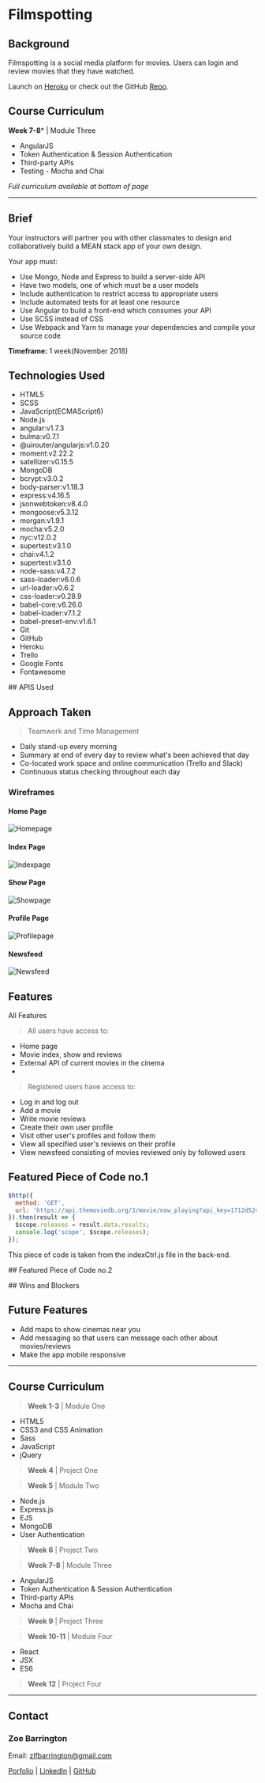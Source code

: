 # Filmspotting

## Background

Filmspotting is a social media platform for movies. Users can login and review movies that they have watched.

Launch on [Heroku](https://film-spotting.herokuapp.com/#!/) or check out the GitHub [Repo](https://github.com/zoebarrington/wdi-project-3).

## Course Curriculum
**Week 7-8*** | Module Three
* AngularJS
* Token Authentication & Session Authentication
* Third-party APIs
* Testing - Mocha and Chai

*Full curriculum available at bottom of page*

***

## Brief

Your instructors will partner you with other classmates to design and collaboratively build a MEAN stack app of your own design.

Your app must:
* Use Mongo, Node and Express to build a server-side API
* Have two models, one of which must be a user models
* Include authentication to restrict access to appropriate users
* Include automated tests for at least one resource
* Use Angular to build a front-end which consumes your API  
* Use SCSS instead of CSS  
* Use Webpack and Yarn to manage your dependencies and compile your source code

**Timeframe:** 1 week(November 2018)

## Technologies Used
* HTML5
* SCSS   
* JavaScript(ECMAScript6)
* Node.js
* angular:v1.7.3
* bulma:v0.7.1
* @uirouter/angularjs:v1.0.20
* moment:v2.22.2
* satellizer:v0.15.5
* MongoDB
* bcrypt:v3.0.2
* body-parser:v1.18.3
* express:v4.16.5
* jsonwebtoken:v8.4.0
* mongoose:v5.3.12
* morgan:v1.9.1
* mocha:v5.2.0
* nyc:v12.0.2
* supertest:v3.1.0
* chai:v4.1.2
* supertest:v3.1.0
* node-sass:v4.7.2
* sass-loader:v6.0.6
* url-loader:v0.6.2
* css-loader:v0.28.9
* babel-core:v6.26.0
* babel-loader:v7.1.2
* babel-preset-env:v1.6.1
* Git
* GitHub
* Heroku
* Trello
* Google Fonts
* Fontawesome

## APIS Used


## Approach Taken

> Teamwork and Time Management
* Daily stand-up every morning
* Summary at end of every day to review what's been achieved that day  
* Co-located work space and online communication (Trello and Slack)
* Continuous status checking throughout each day  

### Wireframes
#### Home Page  
![Homepage](screenshots/project3-home.jpg)

#### Index Page  
![Indexpage](screenshots/project3-index.jpg)

#### Show Page
![Showpage](screenshots/project3-show.jpg)

#### Profile Page  
![Profilepage](screenshots/project3-profile.jpg)

#### Newsfeed  
![Newsfeed](screenshots/project3-newsfeed.jpg)

## Features
All Features

> All users have access to:
* Home page
* Movie index, show and reviews
* External API of current movies in the cinema
*

> Registered users have access to:
* Log in and log out  
* Add a movie
* Write movie reviews
* Create their own user profile
* Visit other user's profiles and follow them
* View all specified user's reviews on their profile
* View newsfeed consisting of movies reviewed only by followed users

## Featured Piece of Code no.1
```javascript  
$http({
  method: 'GET',
  url: 'https://api.themoviedb.org/3/movie/now_playing?api_key=1712d52487cc8d1fca9c99a892dd1f38&language=en-US&page=1'
}).then(result => {
  $scope.releases = result.data.results;
  console.log('scope', $scope.releases);
});
```

This piece of code is taken from the indexCtrl.js file in the back-end.

## Featured Piece of Code no.2

## Wins and Blockers

## Future Features

* Add maps to show cinemas near you
* Add messaging so that users can message each other about movies/reviews
* Make the app mobile responsive

***

## Course Curriculum

> **Week 1-3** | Module One  
* HTML5
* CSS3 and CSS Animation
* Sass
* JavaScript
* jQuery

> **Week 4** | Project One

> **Week 5** | Module Two  
* Node.js
* Express.js
* EJS
* MongoDB
* User Authentication  

> **Week 6** | Project Two

> **Week 7-8** | Module Three
* AngularJS
* Token Authentication & Session Authentication
* Third-party APIs
* Mocha and Chai

> **Week 9** | Project Three

> **Week 10-11** | Module Four
* React
* JSX
* ES6

>**Week 12** | Project Four

***
## Contact
### Zoe Barrington  
Email: zlfbarrington@gmail.com

[Porfolio](zoebarrington.com) | [LinkedIn](https://www.linkedin.com/notifications/) | [GitHub](https://github.com/zoebarrington)
